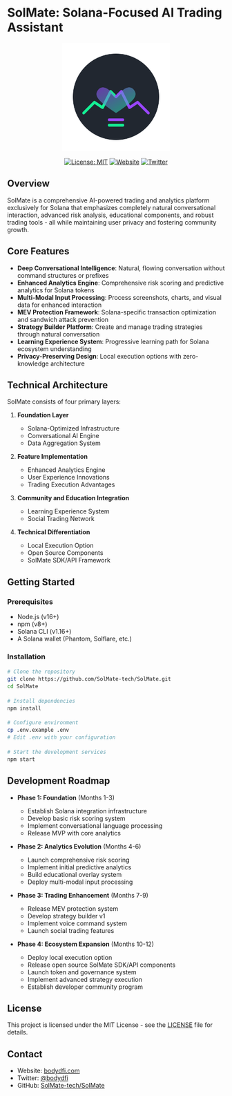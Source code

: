 # SolMate: Solana-Focused AI Trading Assistant

<div align="center">
  <img src="assets/logos/solmate_logo.svg" alt="SolMate Logo" width="250">
  
  [![License: MIT](https://img.shields.io/badge/License-MIT-blue.svg)](https://opensource.org/licenses/MIT)
  [![Website](https://img.shields.io/badge/Website-bodydfi.com-blue)](https://bodydfi.com)
  [![Twitter](https://img.shields.io/badge/Twitter-@bodydfi-blue)](https://x.com/bodydfi)
</div>

## Overview

SolMate is a comprehensive AI-powered trading and analytics platform exclusively for Solana that emphasizes completely natural conversational interaction, advanced risk analysis, educational components, and robust trading tools - all while maintaining user privacy and fostering community growth.

## Core Features

- **Deep Conversational Intelligence**: Natural, flowing conversation without command structures or prefixes
- **Enhanced Analytics Engine**: Comprehensive risk scoring and predictive analytics for Solana tokens
- **Multi-Modal Input Processing**: Process screenshots, charts, and visual data for enhanced interaction
- **MEV Protection Framework**: Solana-specific transaction optimization and sandwich attack prevention
- **Strategy Builder Platform**: Create and manage trading strategies through natural conversation
- **Learning Experience System**: Progressive learning path for Solana ecosystem understanding
- **Privacy-Preserving Design**: Local execution options with zero-knowledge architecture

## Technical Architecture

SolMate consists of four primary layers:

1. **Foundation Layer**
   - Solana-Optimized Infrastructure
   - Conversational AI Engine
   - Data Aggregation System

2. **Feature Implementation**
   - Enhanced Analytics Engine
   - User Experience Innovations
   - Trading Execution Advantages

3. **Community and Education Integration**
   - Learning Experience System
   - Social Trading Network

4. **Technical Differentiation**
   - Local Execution Option
   - Open Source Components
   - SolMate SDK/API Framework

## Getting Started

### Prerequisites

- Node.js (v16+)
- npm (v8+)
- Solana CLI (v1.16+)
- A Solana wallet (Phantom, Solflare, etc.)

### Installation

```bash
# Clone the repository
git clone https://github.com/SolMate-tech/SolMate.git
cd SolMate

# Install dependencies
npm install

# Configure environment
cp .env.example .env
# Edit .env with your configuration

# Start the development services
npm start
```

## Development Roadmap

- **Phase 1: Foundation** (Months 1-3)
  - Establish Solana integration infrastructure
  - Develop basic risk scoring system
  - Implement conversational language processing
  - Release MVP with core analytics

- **Phase 2: Analytics Evolution** (Months 4-6)
  - Launch comprehensive risk scoring
  - Implement initial predictive analytics
  - Build educational overlay system
  - Deploy multi-modal input processing

- **Phase 3: Trading Enhancement** (Months 7-9)
  - Release MEV protection system
  - Develop strategy builder v1
  - Implement voice command system
  - Launch social trading features

- **Phase 4: Ecosystem Expansion** (Months 10-12)
  - Deploy local execution option
  - Release open source SolMate SDK/API components
  - Launch token and governance system
  - Implement advanced strategy execution
  - Establish developer community program

## License

This project is licensed under the MIT License - see the [LICENSE](LICENSE) file for details.

## Contact

- Website: [bodydfi.com](https://bodydfi.com)
- Twitter: [@bodydfi](https://x.com/bodydfi)
- GitHub: [SolMate-tech/SolMate](https://github.com/SolMate-tech/SolMate)
